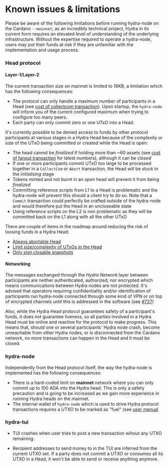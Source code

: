 # Known issues & limitations

Please be aware of the following limitations before running hydra-node
on the Cardano `--mainnet`; as an incredibly technical project, Hydra
in its current form requires an elevated level of understanding of the
underlying infrastructure. Without the expertise required to operate a
hydra-node, users may put their funds at risk if they are unfamiliar
with the implementation and usage process.

### Head protocol

#### Layer-1/Layer-2

The current transaction size on mainnet is limited to 16KB, a limitation which has the following consequences:
  - The protocol can only handle a maximum number of participants in a
    Head (see [cost of collectcom
    transaction](/benchmarks/transaction-cost/#cost-of-collectcom-transaction)). Upon
    startup, the `hydra-node` will inform you of the current
    configured maximum when trying to configure too many peers.
  - Each party can only commit zero or one UTxO into a Head.

It's currently possible to be denied access to funds by other protocol
participants at various stages in a Hydra Head because of the
complexity or size of the UTxO being committed or created while the
Head is open:
  - The head cannot be _finalized_ if holding more than ~60 assets
    (see [cost of fanout
    transaction](https://hydra.family/head-protocol/benchmarks/transaction-cost/#cost-of-fanout-transaction)
    for latest numbers), although it can be _closed_
  - If one or more participants commit UTxO too large to be processed
    together in a `CollectCom` or `Abort` transaction, the Head will
    be stuck in the _initialising_ stage
  - Tokens minted and not burnt in an _open_ head will prevent it from being _finalized_
  - Committing reference scripts from L1 to a Head is problematic and
    the hydra-node will prevent this should a client try to do
    so. Note that a `Commit` transaction could perfectly be crafted
    outside of the hydra-node and would therefore put the Head in an
    uncloseable state
  - Using reference scripts on the L2 is non problematic as they will
    be committed back on the L1 along with all the other UTxO

There are couple of items in the roadmap around reducing the risk of loosing funds in a Hydra Head:
  - [Always abortable Head](https://github.com/input-output-hk/hydra/issues/699)
  - [Limit size/complexity of UTxOs in the Head](https://github.com/input-output-hk/hydra/issues/698)
  - [Only sign closable snapshots](https://github.com/input-output-hk/hydra/issues/370)

#### Networking

The messages exchanged through the _Hydra Network_ layer between
participants are neither authenticated, authorized, nor encrypted
which means communications between Hydra nodes are not protected. It's
advised that operators requiring confidentiality and/or identification
of participants run hydra-node connected through some kind of VPN or
on top of encrypted channels until this is addressed in the software
(see [#727](https://github.com/input-output-hk/hydra/issues/727))

Also, while the Hydra Head protocol guarantees safety of a
participant's funds, it does not guarantee liveness, so all parties
involved in a Hydra Head must be online and reactive for the protocol
to make progress. This means that, should one or several participants'
Hydra node crash, become unreachable from other Hydra nodes, or is
disconnected from the Cardano network, no more transactions can happen
in the Head and it must be closed.

### hydra-node

Independently from the Head protocol itself, the way the hydra-node is
implemented has the following consequences:

- There is a hard-coded limit on **mainnet** network where you can
  only commit up to 100 ADA into the Hydra head. This is only a safety
  precaution and is going to be increased as we gain more experience
  in running Hydra heads on the mainnet.
- The internal wallet of `hydra-node` which is used to drive Hydra
  protocol transactions requires a UTXO to be marked as "fuel" (see
  [user
  manual](/docs/getting-started/demo/with-docker/#seeding-the-network)

### hydra-tui

- TUI crashes when user tries to post a new transaction wihout any UTXO remaining.

- Recipient addresses to send money to in the TUI are inferred from
  the current UTXO set. If a party does not commit a UTXO or consumes
  all its UTXO in a Head, it won't be able to send or receive anything
  anymore.
